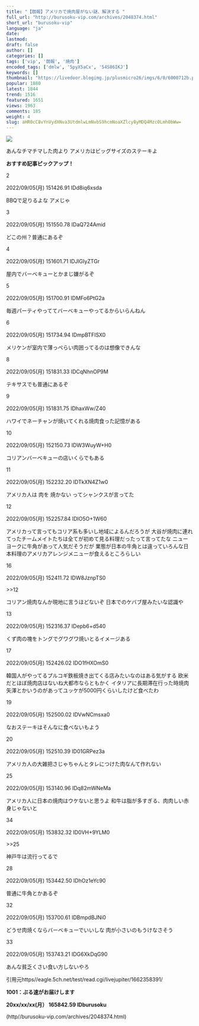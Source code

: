 ```yaml
---
title: "【朗報】アメリカで焼肉屋がない謎、解決する "
full_url: "http://burusoku-vip.com/archives/2048374.html"
short_url: "burusoku-vip"
language: "ja"
date: 
lastmod: 
draft: false
author: []
categories: []
tags: ['vip', '朗報', '焼肉']
encoded_tags: ['dmlw', '5pyX5aCx', '54S86IKJ']
keywords: []
thumbnail: "https://livedoor.blogimg.jp/plusmicro26/imgs/6/0/6000712b.png"
popular: 1880
latest: 1844
trend: 1516
featured: 1651
views: 1963
comments: 185
weight: 4
slug: aHR0cC8vYnVydXNva3UtdmlwLmNvbS9hcmNoaXZlcy8yMDQ4Mzc0Lmh0bWw=
---
```


![](https://livedoor.blogimg.jp/plusmicro26/imgs/6/0/6000712b.png)

<div><p>あんなチマチマした肉より アメリカはビッグサイズのステーキよ</p><p><b>おすすめ記事ピックアップ！</b></p> <p class='g-ad1'> </p> <p class='g-ad2'> </p> <p></p> <p>2 <p> 2022/09/05(月) 151426.91 IDd8iq6xsda</p></p><p> BBQで足りるよな アメじゃ </p> <p>3 <p> 2022/09/05(月) 151550.78 IDaQ724Amid</p></p><p> どこの州？普通にあるぞ </p> <p>4 <p> 2022/09/05(月) 151601.71 IDJlGIyZTGr</p></p><p> 屋内でバーベキューとかまじ嫌がるぞ </p> <p>5 <p> 2022/09/05(月) 151700.91 IDMFo6PtG2a</p></p><p> 毎週パーティやっててバーベキューやってるからいらんねん </p> <p>6 <p> 2022/09/05(月) 151734.94 IDmpBTFISX0</p></p><p> メリケンが室内で薄っぺらい肉囲ってるのは想像できんな </p> <p>8 <p> 2022/09/05(月) 151831.33 IDCqNhnOP9M</p></p><p> テキサスでも普通にあるぞ </p> <p>9 <p> 2022/09/05(月) 151831.75 IDhaxWw/Z40</p></p><p> ハワイでネーチャンが焼いてくれる焼肉食った記憶がある </p> <p>10 <p> 2022/09/05(月) 152150.73 IDW3WuyW+H0</p></p><p> コリアンバーベキューの店いくらでもある </p> <p>11 <p> 2022/09/05(月) 152232.20 IDTkXN4Z1w0</p></p><p> アメリカ人は 肉を 焼かない ってシャンクスが言ってた </p> <p>12 <p> 2022/09/05(月) 152257.84 IDlO5O+1W60</p></p><p> アメリカって言ってもコリア系も多いし地域によるんだろうが 大谷が焼肉に連れてったチームメイトたちは全てが初めて見る料理だったって言ってたな ニューヨークに牛角があって人気だそうだが 業態が日本の牛角とは違っていろんな日本料理のアメリカアレンジメニューが食えるところらしい </p> <p>16 <p> 2022/09/05(月) 152411.72 IDW8JznpTS0</p></p><p><p class='anchor'>>>12</p> コリアン焼肉なんか現地に言うほどないぞ 日本でのケバブ屋みたいな認識や</p> <p>13 <p> 2022/09/05(月) 152316.37 IDepb6+d540</p></p><p> くず肉の塊をトングでグワグワ焼いとるイメージある </p> <p>17 <p> 2022/09/05(月) 152426.02 IDO1fHXOmS0</p></p><p> 韓国人がやってるプルコギ鉄板焼き出てくる店みたいなのはある気がする 欧米だとほぼ焼肉店はないね大都市ならともかく イタリアに長期滞在行った時焼肉矢澤とかいうのがあってユッケが5000円くらいしたけど食べたわ </p> <p>19 <p> 2022/09/05(月) 152500.02 IDVwNCmsxa0</p></p><p> なおステーキはそんなに食べないもよう </p> <p>20 <p> 2022/09/05(月) 152510.39 ID01GRPez3a</p></p><p> アメリカ人の大雑把さじゃちゃんとタレにつけた肉なんて作れない </p> <p>25 <p> 2022/09/05(月) 153140.96 IDq82mWNeMa</p></p><p> アメリカ人に日本の焼肉はウケないと思うよ 和牛は脂が多すぎる、肉肉しい赤身じゃないと </p> <p>34 <p> 2022/09/05(月) 153832.32 ID0VH+9YLM0</p></p><p> <p class='anchor'>>>25</p> 神戸牛は流行ってるで </p> <p>28 <p> 2022/09/05(月) 153442.50 IDhOz1eYc90</p></p><p> 普通に牛角とかあるぞ </p> <p>32 <p> 2022/09/05(月) 153700.61 IDBmpdBJNi0</p></p><p> どうせ肉焼くならバーベキューでいいしな 肉が小さいのもうけなさそう </p> <p>33 <p> 2022/09/05(月) 153743.21 IDG6XkDqG90</p></p><p> あんな貧乏くさい食い方しないやろ </p> <p>引用元https//eagle.5ch.net/test/read.cgi/livejupiter/1662358391/</p> <p id='csw_block'></p> <p id='divSP1'> </p> <p><b>1001：ぶる速がお届けします <p> 20xx/xx/xx(月） 165842.59 IDburusoku</p></b></p> <p class='g-ad1'> </p> <p class='g-ad2'> </p> <p id='divSP'> </p> </div>

(http//burusoku-vip.com/archives/2048374.html)
